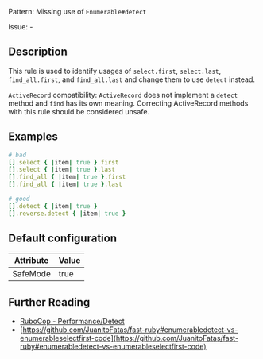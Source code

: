 Pattern: Missing use of `Enumerable#detect`

Issue: -

## Description

This rule is used to identify usages of `select.first`, `select.last`, `find_all.first`, and `find_all.last` and change them to use `detect` instead.

`ActiveRecord` compatibility:
`ActiveRecord` does not implement a `detect` method and `find` has its
own meaning. Correcting ActiveRecord methods with this rule should be
considered unsafe.

## Examples

```ruby
# bad
[].select { |item| true }.first
[].select { |item| true }.last
[].find_all { |item| true }.first
[].find_all { |item| true }.last

# good
[].detect { |item| true }
[].reverse.detect { |item| true }
```

## Default configuration

Attribute | Value
--- | ---
SafeMode | true

## Further Reading

* [RuboCop - Performance/Detect](https://docs.rubocop.org/rubocop-performance/cops_performance.html#performancedetect)
* [https://github.com/JuanitoFatas/fast-ruby#enumerabledetect-vs-enumerableselectfirst-code](https://github.com/JuanitoFatas/fast-ruby#enumerabledetect-vs-enumerableselectfirst-code)
